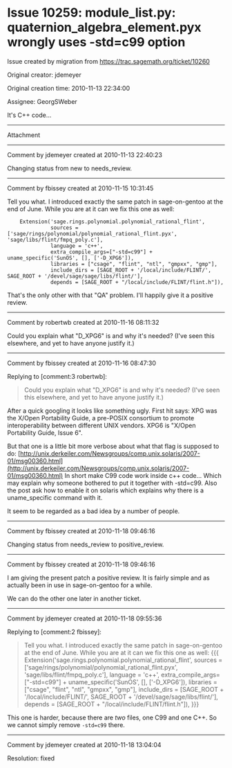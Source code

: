 # Issue 10259: module_list.py: quaternion_algebra_element.pyx wrongly uses -std=c99 option

Issue created by migration from https://trac.sagemath.org/ticket/10260

Original creator: jdemeyer

Original creation time: 2010-11-13 22:34:00

Assignee: GeorgSWeber

It's C++ code...


---

Attachment


---

Comment by jdemeyer created at 2010-11-13 22:40:23

Changing status from new to needs_review.


---

Comment by fbissey created at 2010-11-15 10:31:45

Tell you what. I introduced exactly the same patch in sage-on-gentoo at the end of June. While you are at it can we fix this one as well:

```
    Extension('sage.rings.polynomial.polynomial_rational_flint',
              sources = ['sage/rings/polynomial/polynomial_rational_flint.pyx', 'sage/libs/flint/fmpq_poly.c'],
              language = 'c++',
              extra_compile_args=["-std=c99"] + uname_specific('SunOS', [], ['-D_XPG6']),
              libraries = ["csage", "flint", "ntl", "gmpxx", "gmp"],
              include_dirs = [SAGE_ROOT + '/local/include/FLINT/', SAGE_ROOT + '/devel/sage/sage/libs/flint/'],
              depends = [SAGE_ROOT + "/local/include/FLINT/flint.h"]),
```

That's the only other with that "QA" problem. I'll happily give it a positive review.


---

Comment by robertwb created at 2010-11-16 08:11:32

Could you explain what "D_XPG6" is and why it's needed? (I've seen this elsewhere, and yet to have anyone justify it.)


---

Comment by fbissey created at 2010-11-16 08:47:30

Replying to [comment:3 robertwb]:
> Could you explain what "D_XPG6" is and why it's needed? (I've seen this elsewhere, and yet to have anyone justify it.)

After a quick googling it looks like something ugly. First hit says:
XPG was the X/Open Portability Guide, a pre-POSIX consortium to promote interoperability between different UNIX vendors. XPG6 is "X/Open Portability Guide, Issue 6".

But that one is a little bit more verbose about what that flag is supposed to do:
[http://unix.derkeiler.com/Newsgroups/comp.unix.solaris/2007-01/msg00360.html](http://unix.derkeiler.com/Newsgroups/comp.unix.solaris/2007-01/msg00360.html)
In short make C99 code work inside c++ code... Which may explain why someone
bothered to put it together with -std=c99. Also the post ask how to enable it
on solaris which explains why there is a uname_specific command with it.

It seem to be regarded as a bad idea by a number of people.


---

Comment by fbissey created at 2010-11-18 09:46:16

Changing status from needs_review to positive_review.


---

Comment by fbissey created at 2010-11-18 09:46:16

I am giving the present patch a positive review. It is fairly simple and as actually been in use in sage-on-gentoo for a while.

We can do the other one later in another ticket.


---

Comment by jdemeyer created at 2010-11-18 09:55:36

Replying to [comment:2 fbissey]:
> Tell you what. I introduced exactly the same patch in sage-on-gentoo at the end of June. While you are at it can we fix this one as well:
> {{{
>     Extension('sage.rings.polynomial.polynomial_rational_flint',
>               sources = ['sage/rings/polynomial/polynomial_rational_flint.pyx', 'sage/libs/flint/fmpq_poly.c'],
>               language = 'c++',
>               extra_compile_args=["-std=c99"] + uname_specific('SunOS', [], ['-D_XPG6']),
>               libraries = ["csage", "flint", "ntl", "gmpxx", "gmp"],
>               include_dirs = [SAGE_ROOT + '/local/include/FLINT/', SAGE_ROOT + '/devel/sage/sage/libs/flint/'],
>               depends = [SAGE_ROOT + "/local/include/FLINT/flint.h"]),
> }}}

This one is harder, because there are _two_ files, one C99 and one C++.  So we cannot simply remove `-std=c99` there.


---

Comment by jdemeyer created at 2010-11-18 13:04:04

Resolution: fixed
